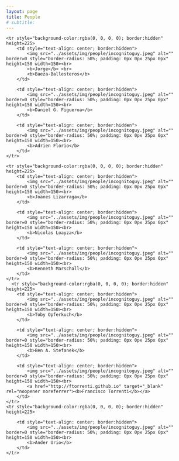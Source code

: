 ```yaml
---
layout: page
title: People
# subtitle:
---
```


<table border="0" bordercolor="black" align="center" style="border:hidden;">

    <tr style="background-color:rgba(0, 0, 0, 0); border:hidden" height=225>
        <td style="text-align: center; border:hidden">
        	<img src="../assets/img/people/incognitoguy.jpeg" alt="" border=0 style="border-radius: 50%; padding: 0px 0px 25px 0px" height=150 width=150><br>
        	<b>Jorge</b> <br>
        	<b>Baeza-Ballesteros</b>
        </td>
        
        <td style="text-align: center; border:hidden">
        	<img src="../assets/img/people/incognitoguy.jpeg" alt="" border=0 style="border-radius: 50%; padding: 0px 0px 25px 0px" height=150 width=150><br>
        	<b>Daniel G. Figueroa</b>
        </td>
        
        <td style="text-align: center; border:hidden">
        	<img src="../assets/img/people/incognitoguy.jpeg" alt="" border=0 style="border-radius: 50%; padding: 0px 0px 25px 0px" height=150 width=150><br>
        	<b>Adrien Florio</b>
        </td>
    </tr>
    
    <tr style="background-color:rgba(0, 0, 0, 0); border:hidden" height=225>
        <td style="text-align: center; border:hidden">
        	<img src="../assets/img/people/incognitoguy.jpeg" alt="" border=0 style="border-radius: 50%; padding: 0px 0px 25px 0px" height=150 width=150><br>
        	<b>Joanes Lizarraga</b>
        </td>
        
        <td style="text-align: center; border:hidden">
        	<img src="../assets/img/people/incognitoguy.jpeg" alt="" border=0 style="border-radius: 50%; padding: 0px 0px 25px 0px" height=150 width=150><br>
        	<b>Nicolas Loayza</b>
        </td>
        
        <td style="text-align: center; border:hidden">
        	<img src="../assets/img/people/incognitoguy.jpeg" alt="" border=0 style="border-radius: 50%; padding: 0px 0px 25px 0px" height=150 width=150><br>
        	<b>Kenneth Marschall</b>
        </td>
    </tr>
      <tr style="background-color:rgba(0, 0, 0, 0); border:hidden" height=225>  
        <td style="text-align: center; border:hidden">
        	<img src="../assets/img/people/incognitoguy.jpeg" alt="" border=0 style="border-radius: 50%; padding: 0px 0px 25px 0px" height=150 width=150><br>
        	<b>Toby Opferkuch</b>
        </td>
        
        <td style="text-align: center; border:hidden">
        	<img src="../assets/img/people/incognitoguy.jpeg" alt="" border=0 style="border-radius: 50%; padding: 0px 0px 25px 0px" height=150 width=150><br>
        	<b>Ben A. Stefanek</b>
        </td>
        
        <td style="text-align: center; border:hidden">
        	<img src="../assets/img/people/incognitoguy.jpeg" alt="" border=0 style="border-radius: 50%; padding: 0px 0px 25px 0px" height=150 width=150><br>
        	<a href="http://ftorrenti.github.io" target="_blank" rel="noopener noreferrer"><b>Francisco Torrenti</b></a>
        </td>
 	</tr>        
    <tr style="background-color:rgba(0, 0, 0, 0); border:hidden" height=225> 
        
        <td style="text-align: center; border:hidden">
        	<img src="../assets/img/people/incognitoguy.jpeg" alt="" border=0 style="border-radius: 50%; padding: 0px 0px 25px 0px" height=150 width=150><br>
        	<b>Ander Urio</b>
        </td>
    </tr>
    
</table>

